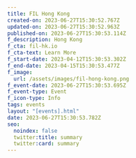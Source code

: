 ```yaml
---
title: FIL Hong Kong
created-on: 2023-06-27T15:30:52.767Z
updated-on: 2023-06-27T15:30:52.963Z
published-on: 2023-06-27T15:30:53.114Z
f_description: Hong Kong
f_cta: fil-hk.io
f_cta-text: Learn More
f_start-date: 2023-04-12T15:30:53.302Z
f_end-date: 2023-04-15T15:30:53.477Z
f_image:
  url: /assets/images/fil-hong-kong.png
f_event-date: 2023-06-27T15:30:53.695Z
f_event-type: Event
f_icon-type: Info
tags: events
layout: "[events].html"
date: 2023-06-27T15:30:53.782Z
seo:
  noindex: false
  twitter:title: summary
  twitter:card: summary
---
```


